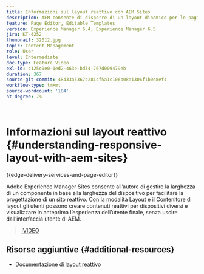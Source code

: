 ```yaml
---
title: Informazioni sul layout reattivo con AEM Sites
description: AEM consente di disporre di un layout dinamico per le pagine utilizzando il componente Contenitore di layout. Con il layout reattivo, gli autori dei contenuti possono creare contenuti reattivi per dispositivi diversi e visualizzare in anteprima l’esperienza dell’utente finale in AEM.
feature: Page Editor, Editable Templates
version: Experience Manager 6.4, Experience Manager 6.5
jira: KT-4252
thumbnail: 32012.jpg
topic: Content Management
role: User
level: Intermediate
doc-type: Feature Video
exl-id: c125c0e0-1ed2-463e-bd34-767d009479eb
duration: 367
source-git-commit: 48433a5367c281cf5a1c106b08a1306f1b0e8ef4
workflow-type: tm+mt
source-wordcount: '104'
ht-degree: 7%

---
```


# Informazioni sul layout reattivo {#understanding-responsive-layout-with-aem-sites}

{{edge-delivery-services-and-page-editor}}

Adobe Experience Manager Sites consente all’autore di gestire la larghezza di un componente in base alla larghezza del dispositivo per facilitare la progettazione di un sito reattivo. Con la modalità Layout e il Contenitore di layout gli utenti possono creare contenuti reattivi per dispositivi diversi e visualizzare in anteprima l’esperienza dell’utente finale, senza uscire dall’interfaccia utente di AEM.

>[!VIDEO](https://video.tv.adobe.com/v/32012?quality=12&learn=on)

## Risorse aggiuntive {#additional-resources}

* [Documentazione di layout reattivo](https://experienceleague.adobe.com/docs/experience-manager-65/authoring/siteandpage/responsive-layout.html?lang=it)

